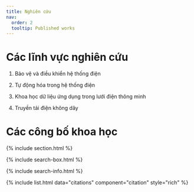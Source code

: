 ```yaml
---
title: Nghiên cứu
nav:
  order: 2
  tooltip: Published works
---
```


# <i class="fas fa-microscope"></i>Các lĩnh vực nghiên cứu

1. Bảo vệ và điều khiển hệ thống điện <br>

2. Tự động hóa trong hệ thống điện <br>

3. Khoa học dữ liệu ứng dụng trong lưới điện thông minh <br>

4. Truyền tải điện không dây

# <i class="fas fa-microscope"></i>Các công bố khoa học

{% include section.html %}

{% include search-box.html %}

{% include search-info.html %}

{% include list.html data="citations" component="citation" style="rich" %}
